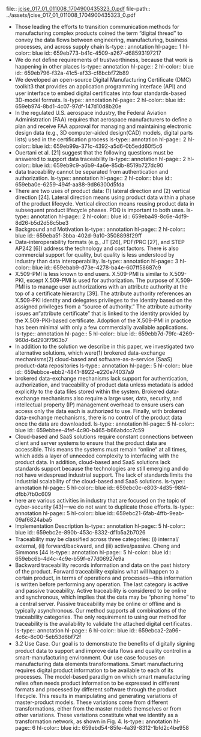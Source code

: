 file:: [jcise_017_01_011008_1704900435323_0.pdf](../assets/jcise_017_01_011008_1704900435323_0.pdf)
file-path:: ../assets/jcise_017_01_011008_1704900435323_0.pdf

- Those leading the efforts to transition communication methods for manufacturing complex products coined the term “digital thread” to convey the data ﬂows between engineering, manufacturing, business processes, and across supply chain
  ls-type:: annotation
  hl-page:: 1
  hl-color:: blue
  id:: 659eb773-b41c-4509-a267-d68593197217
- We do not deﬁne requirements of trustworthiness, because that work is happening in other places
  ls-type:: annotation
  hl-page:: 2
  hl-color:: blue
  id:: 659eb796-f32a-41c5-af33-cf8bcbf72b89
- We developed an open-source Digital Manufacturing Certiﬁcate (DMC) toolkit3 that provides an application programming interface (API) and user interface to embed digital certiﬁcates into four standards-based 3D-model formats.
  ls-type:: annotation
  hl-page:: 2
  hl-color:: blue
  id:: 659eb974-8bd1-4c07-97df-147d10d8b20e
- In the regulated U.S. aerospace industry, the Federal Aviation Administration (FAA) requires that aerospace manufacturers to deﬁne a plan and receive FAA approval for managing and maintaining electronic design data (e.g., 3D computer-aided design(CAD) models, digital parts lists) used in the certiﬁcation process
  ls-type:: annotation
  hl-page:: 2
  hl-color:: blue
  id:: 659eb99a-371c-4392-a5d6-0b5edd60f5c6
- Ouertani et al. [21] suggest that the following questions must be answered to support data traceability
  ls-type:: annotation
  hl-page:: 2
  hl-color:: blue
  id:: 659eb9c9-a6b9-4a6e-85db-8519b727dc90
- data traceability cannot be separated from authentication and authorization.
  ls-type:: annotation
  hl-page:: 2
  hl-color:: blue
  id:: 659eba0e-6259-494f-aa88-9d86300d5fda
- There are two uses of product data: (1) lateral direction and (2) vertical direction [24]. Lateral direction means using product data within a phase of the product lifecycle. Vertical direction means reusing product data in subsequent product lifecycle phases. PDQ is important to both uses.
  ls-type:: annotation
  hl-page:: 2
  hl-color:: blue
  id:: 659eba49-8c6e-4df9-8d26-b5d2d56c5be3
- Background and Motivation
  ls-type:: annotation
  hl-page:: 2
  hl-color:: blue
  id:: 659eba5f-3bba-402d-9a10-3508898f29ff
- Data-interoperability formats (e.g., JT [26], PDF/PRC [27], and STEP AP242 [6]) address the technology and cost factors. There is also commercial support for quality, but quality is less understood by industry than data interoperability.
  ls-type:: annotation
  hl-page:: 3
  hl-color:: blue
  id:: 659ebab9-d73e-4278-ba4e-607ff58687c9
- X.509-PMI is less known to end users. X.509-PMI is similar to X.509-PKI, except X.509-PMI is used for authorization. The purpose of X.509-PMI is to manage user authorizations with an attribute authority at the top of a certiﬁcate hierarchy [39]. The attribute authority references an X.509-PKI identity and delegates privileges to the identity based on the assigned privileges from a “source of authority.” The attribute authority issues an“attribute certiﬁcate” that is linked to the identity provided by the X.509-PKI-based certiﬁcate. Adoption of the X.509-PMI in practice has been minimal with only a few commercially available applications.
  ls-type:: annotation
  hl-page:: 5
  hl-color:: blue
  id:: 659ebb7d-79fc-4269-960d-6d293f7963b7
- In addition to the solution we describe in this paper, we investigated two alternative solutions, which were(1) brokered data-exchange mechanisms(2) cloud-based and software-as-a-service (SaaS) product-data repositories
  ls-type:: annotation
  hl-page:: 5
  hl-color:: blue
  id:: 659ebbce-ebb2-4841-8922-e220e74037a9
- brokered data-exchange mechanisms lack support for authentication, authorization, and traceability of product data unless metadata is added explicitly to the data ﬁles stored within the system. Brokered data-exchange mechanisms also require a large user, data, security, and intellectual property (IP) management overhead to ensure users can access only the data each is authorized to use. Finally, with brokered data-exchange mechanisms, there is no control of the product data once the data are downloaded. 
  ls-type:: annotation
  hl-page:: 5
  hl-color:: blue
  id:: 659ebbee-4fef-4c90-b465-b66abdcc7c59
- Cloud-based and SaaS solutions require constant connections between client and server systems to ensure that the product data are accessible. This means the systems must remain “online” at all times, which adds a layer of unneeded complexity to interfacing with the product data. In addition, cloud-based and SaaS solutions lack standards support because the technologies are still emerging and do not have widespread industrial support. The lack of standards limits the industrial scalability of the cloud-based and SaaS solutions.
  ls-type:: annotation
  hl-page:: 5
  hl-color:: blue
  id:: 659ebc0c-e803-4d35-98f4-dfbb7fb0c609
- here are various activities in industry that are focused on the topic of cyber-security [43]—we do not want to duplicate those efforts.
  ls-type:: annotation
  hl-page:: 5
  hl-color:: blue
  id:: 659ebc21-6fab-4ffb-9eab-09af6824aba5
- Implementation Description
  ls-type:: annotation
  hl-page:: 5
  hl-color:: blue
  id:: 659ebc2e-890b-453c-8332-df1b5a2b7026
- Traceability may be classiﬁed across three categories: (i) internal/ external, (ii) forward/backward, and (iii) active/passive. Cheng and Simmons [44
  ls-type:: annotation
  hl-page:: 5
  hl-color:: blue
  id:: 659ebc6b-4d4c-4c9e-b59f-e77d06927e9a
- Backward traceability records information and data on the past history of the product. Forward traceability explains what will happen to a certain product, in terms of operations and processes—this information is written before performing any operation. The last category is active and passive traceability. Active traceability is considered to be online and synchronous, which implies that the data may be “phoning home” to a central server. Passive traceability may be online or ofﬂine and is typically asynchronous. Our method supports all combinations of the traceability categories. The only requirement to using our method for traceability is the availability to validate the attached digital certiﬁcates.
  ls-type:: annotation
  hl-page:: 6
  hl-color:: blue
  id:: 659ebca2-2a96-4c6c-8c00-5eb53d6bf72f
- 3.2 Use Case. Our goal is to demonstrate the beneﬁts of digitally signing product data to support and improve data ﬂows and quality control in a smart-manufacturing environment. Our use case focuses on manufacturing data elements transformations. Smart manufacturing requires digital product information to be available to each of its processes. The model-based paradigm on which smart manufacturing relies often needs product information to be expressed in different formats and processed by different software through the product lifecycle. This results in manipulating and generating variations of master-product models. These variations come from different transformations, either from the master models themselves or from other variations. These variations constitute what we identify as a transformation network, as shown in Fig. 4.
  ls-type:: annotation
  hl-page:: 6
  hl-color:: blue
  id:: 659ebd54-85fe-4a39-8312-1bfd2c4be958
